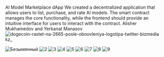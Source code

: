 AI Model Marketplace dApp 
We created a decentralized application that allows users to list,
purchase, and rate AI models. The smart contract manages
the core functionality, while the frontend should provide an intuitive
interface for users to interact with the contract.
Alisher Mukhamedov and Yerkanat Manasov
![dogecoin-rastet-na-2665-posle-obnovleniya-logotipa-twitter-bizmedia kz_](https://github.com/user-attachments/assets/7894a9b5-21ab-4dea-806a-48933f6e4b22)


![Безымянный](https://github.com/user-attachments/assets/3eb174c2-6361-4848-8a86-9de63818b340)
![2](https://github.com/user-attachments/assets/f9183fae-76d4-4191-8754-72d036595b94)
![3](https://github.com/user-attachments/assets/b9538291-2b29-4d50-a289-ba3665a6b4b3)
![4](https://github.com/user-attachments/assets/1342557f-f80a-4e20-88e1-db92843128dd)
![5](https://github.com/user-attachments/assets/0862f436-dc33-4bc3-a659-e7e3cdc89407)
![6](https://github.com/user-attachments/assets/7420e521-af2b-46e3-acc2-7cec1f04b478)
![7](https://github.com/user-attachments/assets/c569f4ba-3df8-4380-b56b-26f1dd1f8560)
![8](https://github.com/user-attachments/assets/1559cf08-e990-4d4b-92e8-576a7bc7b086)
![9](https://github.com/user-attachments/assets/af192180-8f5c-4da7-9d93-23db15b50412)
